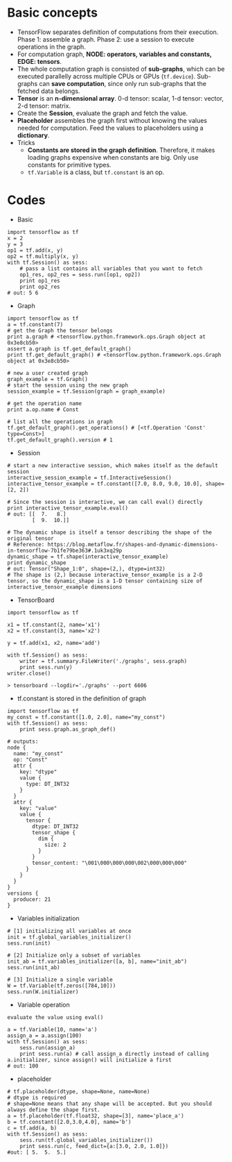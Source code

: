 # Basic concepts
- TensorFlow separates definition of computations from their execution. Phase 1: assemble a graph. Phase 2: use a session to execute operations in the graph.
- For computation graph, **NODE: operators, variables and constants, EDGE: tensors**.
- The whole computation graph is consisted of **sub-graphs**, which can be executed parallelly across multiple CPUs or GPUs (`tf.device`).
Sub-graphs can **save computation**, since only run sub-graphs that the fetched data belongs.
- **Tensor** is an **n-dimensional array**. 0-d tensor: scalar, 1-d tensor: vector, 2-d tensor: matrix.
- Create the **Session**, evaluate the graph and fetch the value.
- **Placeholder** assembles the graph first without knowing the values needed for computation. Feed the values to placeholders using a **dictionary**.
- Tricks
  - **Constants are stored in the graph definition**. Therefore, it makes loading graphs expensive when constants are big. Only use constants for primitive types.
  - `tf.Variable` is a class, but `tf.constant` is an op.



# Codes
- Basic
```
import tensorflow as tf
x = 2
y = 3
op1 = tf.add(x, y)
op2 = tf.multiply(x, y)
with tf.Session() as sess:
    # pass a list contains all variables that you want to fetch
    op1_res, op2_res = sess.run([op1, op2])
    print op1_res
    print op2_res
# out: 5 6
```

- Graph
```
import tensorflow as tf
a = tf.constant(7)
# get the Graph the tensor belongs
print a.graph # <tensorflow.python.framework.ops.Graph object at 0x3e8cb50>
assert a.graph is tf.get_default_graph()
print tf.get_default_graph() # <tensorflow.python.framework.ops.Graph object at 0x3e8cb50>

# new a user created graph
graph_example = tf.Graph()
# start the session using the new graph
session_example = tf.Session(graph = graph_example)

# get the operation name
print a.op.name # Const

# list all the operations in graph
tf.get_default_graph().get_operations() # [<tf.Operation 'Const' type=Const>]
tf.get_default_graph().version # 1
```

- Session
```
# start a new interactive session, which makes itself as the default session
interactive_session_example = tf.InteractiveSession()
interactive_tensor_example = tf.constant([7.0, 8.0, 9.0, 10.0], shape=[2, 2])

# Since the session is interactive, we can call eval() directly
print interactive_tensor_example.eval()
# out: [[  7.   8.]
        [  9.  10.]]
        
# The dynamic shape is itself a tensor describing the shape of the original tensor
# Reference: https://blog.metaflow.fr/shapes-and-dynamic-dimensions-in-tensorflow-7b1fe79be363#.1uk3xq29p
dynamic_shape = tf.shape(interactive_tensor_example)
print dynamic_shape
# out: Tensor("Shape_1:0", shape=(2,), dtype=int32)
# The shape is (2,) because interactive_tensor_example is a 2-D tensor, so the dynamic_shape is a 1-D tensor containing size of interactive_tensor_example dimensions
```

- TensorBoard
```
import tensorflow as tf

x1 = tf.constant(2, name='x1')
x2 = tf.constant(3, name='x2')

y = tf.add(x1, x2, name='add')

with tf.Session() as sess:
    writer = tf.summary.FileWriter('./graphs', sess.graph)
    print sess.run(y)
writer.close()

> tensorboard --logdir='./graphs' --port 6606
```

- tf.constant is stored in the definition of graph
```
import tensorflow as tf
my_const = tf.constant([1.0, 2.0], name="my_const")
with tf.Session() as sess:
    print sess.graph.as_graph_def()

# outputs:
node {
  name: "my_const"
  op: "Const"
  attr {
    key: "dtype"
    value {
      type: DT_INT32
    }
  }
  attr {
    key: "value"
    value {
      tensor {
        dtype: DT_INT32
        tensor_shape {
          dim {
            size: 2
          }
        }
        tensor_content: "\001\000\000\000\002\000\000\000"
      }
    }
  }
}
versions {
  producer: 21
}

```
- Variables initialization
```
# [1] initializing all variables at once
init = tf.global_variables_initializer()
sess.run(init)

# [2] Initialize only a subset of variables
init_ab = tf.variables_initializer([a, b], name="init_ab")
sess.run(init_ab)

# [3] Initialize a single variable
W = tf.Variable(tf.zeros([784,10]))
sess.run(W.initializer)
```

- Variable operation
```
evaluate the value using eval()

a = tf.Variable(10, name='a')
assign_a = a.assign(100)
with tf.Session() as sess:
    sess.run(assign_a)
    print sess.run(a) # call assign_a directly instead of calling a.initializer, since assign() will initialize a first
# out: 100
```

- placeholder
```
# tf.placeholder(dtype, shape=None, name=None)
# dtype is required
# shape=None means that any shape will be accepted. But you should always define the shape first.
a = tf.placeholder(tf.float32, shape=[3], name='place_a')
b = tf.constant([2.0,3.0,4.0], name='b')
c = tf.add(a, b)
with tf.Session() as sess:
    sess.run(tf.global_variables_initializer())
    print sess.run(c, feed_dict={a:[3.0, 2.0, 1.0]})
#out: [ 5.  5.  5.]
```

